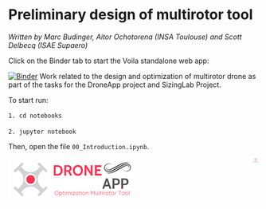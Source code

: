 # Preliminary design of multirotor tool
*Written by Marc Budinger, Aitor Ochotorena (INSA Toulouse) and Scott Delbecq (ISAE Supaero)*

Click on the Binder tab to start the Voila standalone web app:

[![Binder](https://mybinder.org/badge_logo.svg)](https://mybinder.org/v2/gh/aitorochotorena/multirotor-all/master?urlpath=voila)
Work related to the design and optimization of multirotor drone as part of the tasks for the DroneApp project and SizingLab Project.

To start run:
    
    1. cd notebooks
    
    2. jupyter notebook

Then, open the file `00_Introduction.ipynb`.

![DroneApp](DroneApp_logo.png)
<img src="logo_sizinglab.png" style="float:right; max-width: 15px; display: inline" alt="SizingLab" /></a>
